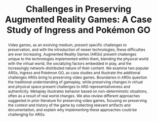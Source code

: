 ---
abstract: Video games, as an evolving medium, present specific challenges to preservation,
  and with the introduction of newer technologies, these difficulties are ever increasing.
  Augmented Reality Games (ARGs) present challenges unique to the technologies implemented
  within them, blending the physical world with the virtual world, the socializing
  factors embedded in play, and the increasingly network-distributed nature of their
  content. We examine two popular ARGs, Ingress and Pokémon GO, as case studies and
  illustrate the additional challenges ARGs bring to preserving video games. Boundaries
  in ARGs question the traditional understanding of gameplay, while preserving changes
  in virtual and physical space present challenges to ARG representativeness and authenticity.
  Metaplay illustrates behavior based on non-deterministic situations, often as a
  result of real world changes. We also review different approaches suggested in prior
  literature for preserving video games, focusing on preserving the context and history
  of the game by collecting relevant artifacts and documentation, and explain why
  implementing these approaches could be challenging for ARGs.
creators:
- Lee, Jin Ha
- Keating, Stephen
- Windleharth, Travis
date: null
document_url: https://services.phaidra.univie.ac.at/api/object/o:931107/download
grand_parent: iPRES
institutions: []
keywords:
- kyoto
landing_page_url: https://phaidra.univie.ac.at/o:931107
language: eng
layout: publication
license: CC BY-SA 4.0 International
notes_url: null
parent: iPRES 2017
publication_type: paper
size: 150255
slides_url: null
source_name: iPRES
title: 'Challenges in Preserving Augmented Reality Games: A Case Study of Ingress
  and Pokémon GO'
year: 2017
---